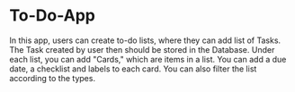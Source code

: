 # To-Do-App
In this app, users can create to-do lists, where they can add list of Tasks. The Task created by user then should be stored in the Database.
Under each list, you can add "Cards," which are items in a list. You can add a due date, a checklist and labels to each card.
You can also filter the list according to the types.
